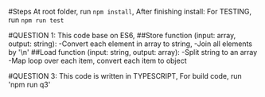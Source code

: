 
#Steps
At root folder, run `npm install`,
After finishing install:
For TESTING, run `npm run test`

#QUESTION 1:
This code base on ES6,
##Store function (input: array, output: string):
 -Convert each element in array to string,
 -Join all elements by '\n'
##Load function (input: string, output: array):
 -Split string to an array
 -Map loop over each item, convert each item to object


#QUESTION 3:
This code is written in TYPESCRIPT, 
For build code, run 'npm run q3'
